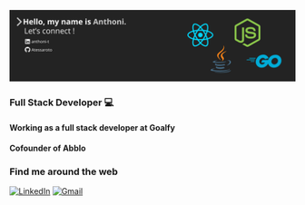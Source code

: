 ![Banner](Anthoni.png)

### Full Stack Developer 💻

#### Working as a full stack developer at Goalfy
#### Cofounder of Abblo

### Find me around the web
[![LinkedIn](https://img.shields.io/badge/-LinkedIn-0A66C2?logo=linkedin&logoColor=white&style=flat)](https://www.linkedin.com/in/anthoni-t/)
[![Gmail](https://img.shields.io/badge/-Gmail-EA4335?logo=gmail&logoColor=white&style=flat)](mailto:anthoni.tessaroto@gmail.com)


